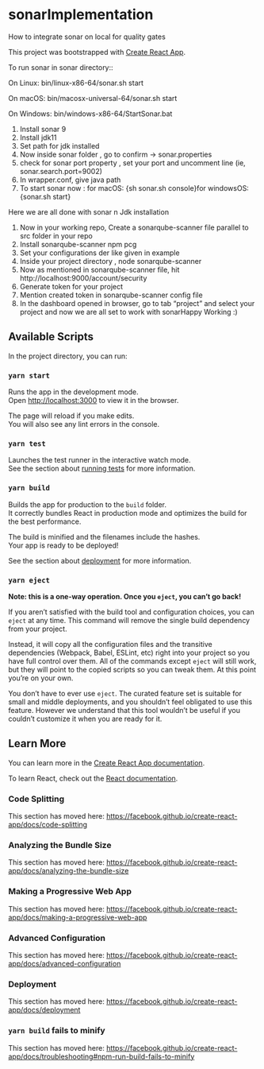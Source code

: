 # sonarImplementation
How to integrate sonar on local for quality gates

This project was bootstrapped with [Create React App](https://github.com/facebook/create-react-app).


To run sonar in sonar directory::

On Linux: bin/linux-x86-64/sonar.sh start

On macOS: bin/macosx-universal-64/sonar.sh start

On Windows: bin/windows-x86-64/StartSonar.bat



1. Install sonar 9
2. Install jdk11
3. Set path for jdk installed
4. Now inside sonar folder , go to confirm -> sonar.properties 
5. check for sonar port property , set your port and uncomment line (ie, sonar.search.port=9002)
6. In wrapper.conf, give java path
7. To start sonar now : for macOS: {sh sonar.sh console}for windowsOS: {sonar.sh start}

Here we are all done with sonar n Jdk installation

1. Now in your working repo, Create a sonarqube-scanner file parallel to src folder in your repo
2. Install sonarqube-scanner npm pcg
3. Set your configurations der like given in example
4. Inside your project directory , node sonarqube-scanner
5. Now as mentioned in sonarqube-scanner file, hit http://localhost:9000/account/security
6. Generate token for your project
7. Mention created token in sonarqube-scanner config file
8. In the dashboard opened in browser, go to tab “project” and select your project and now we are all set to work with sonarHappy Working :) 


## Available Scripts

In the project directory, you can run:

### `yarn start`

Runs the app in the development mode.<br />
Open [http://localhost:3000](http://localhost:3000) to view it in the browser.

The page will reload if you make edits.<br />
You will also see any lint errors in the console.

### `yarn test`

Launches the test runner in the interactive watch mode.<br />
See the section about [running tests](https://facebook.github.io/create-react-app/docs/running-tests) for more information.

### `yarn build`

Builds the app for production to the `build` folder.<br />
It correctly bundles React in production mode and optimizes the build for the best performance.

The build is minified and the filenames include the hashes.<br />
Your app is ready to be deployed!

See the section about [deployment](https://facebook.github.io/create-react-app/docs/deployment) for more information.

### `yarn eject`

**Note: this is a one-way operation. Once you `eject`, you can’t go back!**

If you aren’t satisfied with the build tool and configuration choices, you can `eject` at any time. This command will remove the single build dependency from your project.

Instead, it will copy all the configuration files and the transitive dependencies (Webpack, Babel, ESLint, etc) right into your project so you have full control over them. All of the commands except `eject` will still work, but they will point to the copied scripts so you can tweak them. At this point you’re on your own.

You don’t have to ever use `eject`. The curated feature set is suitable for small and middle deployments, and you shouldn’t feel obligated to use this feature. However we understand that this tool wouldn’t be useful if you couldn’t customize it when you are ready for it.

## Learn More

You can learn more in the [Create React App documentation](https://facebook.github.io/create-react-app/docs/getting-started).

To learn React, check out the [React documentation](https://reactjs.org/).

### Code Splitting

This section has moved here: https://facebook.github.io/create-react-app/docs/code-splitting

### Analyzing the Bundle Size

This section has moved here: https://facebook.github.io/create-react-app/docs/analyzing-the-bundle-size

### Making a Progressive Web App

This section has moved here: https://facebook.github.io/create-react-app/docs/making-a-progressive-web-app

### Advanced Configuration

This section has moved here: https://facebook.github.io/create-react-app/docs/advanced-configuration

### Deployment

This section has moved here: https://facebook.github.io/create-react-app/docs/deployment

### `yarn build` fails to minify

This section has moved here: https://facebook.github.io/create-react-app/docs/troubleshooting#npm-run-build-fails-to-minify
